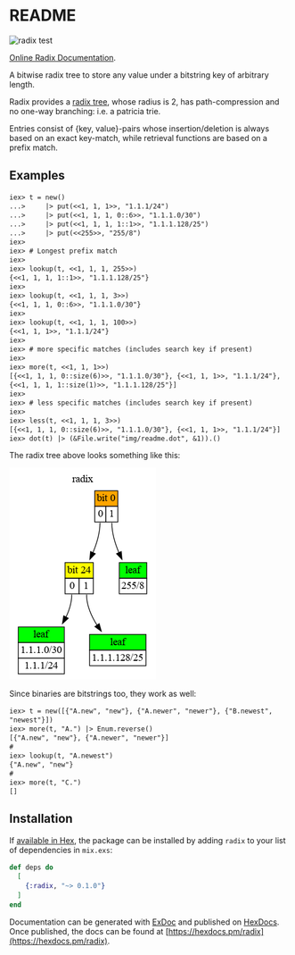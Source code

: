 # README

![radix test](https://github.com/hertogp/radix/actions/workflows/elixir.yml/badge.svg)


[Online Radix Documentation](https://hexdocs.pm/radix).

<!-- @MODULEDOC -->

A bitwise radix tree to store any value under a bitstring key of arbitrary length.

Radix provides a [radix tree](https://en.wikipedia.org/wiki/Radix_tree), whose
radius is 2, has path-compression and no one-way branching: i.e. a patricia
trie.

Entries consist of {key, value}-pairs whose insertion/deletion is always
based on an exact key-match, while retrieval functions are based on a prefix
match.

## Examples

    iex> t = new()
    ...>     |> put(<<1, 1, 1>>, "1.1.1/24")
    ...>     |> put(<<1, 1, 1, 0::6>>, "1.1.1.0/30")
    ...>     |> put(<<1, 1, 1, 1::1>>, "1.1.1.128/25")
    ...>     |> put(<<255>>, "255/8")
    iex>
    iex> # Longest prefix match
    iex>
    iex> lookup(t, <<1, 1, 1, 255>>)
    {<<1, 1, 1, 1::1>>, "1.1.1.128/25"}
    iex>
    iex> lookup(t, <<1, 1, 1, 3>>)
    {<<1, 1, 1, 0::6>>, "1.1.1.0/30"}
    iex>
    iex> lookup(t, <<1, 1, 1, 100>>)
    {<<1, 1, 1>>, "1.1.1/24"}
    iex>
    iex> # more specific matches (includes search key if present)
    iex>
    iex> more(t, <<1, 1, 1>>)
    [{<<1, 1, 1, 0::size(6)>>, "1.1.1.0/30"}, {<<1, 1, 1>>, "1.1.1/24"}, {<<1, 1, 1, 1::size(1)>>, "1.1.1.128/25"}]
    iex>
    iex> # less specific matches (includes search key if present)
    iex>
    iex> less(t, <<1, 1, 1, 3>>)
    [{<<1, 1, 1, 0::size(6)>>, "1.1.1.0/30"}, {<<1, 1, 1>>, "1.1.1/24"}]
    iex> dot(t) |> (&File.write("img/readme.dot", &1)).()



The radix tree above looks something like this:

![Radix](img/readme.dot.png)

Since binaries are bitstrings too, they work as well:

    iex> t = new([{"A.new", "new"}, {"A.newer", "newer"}, {"B.newest", "newest"}])
    iex> more(t, "A.") |> Enum.reverse()
    [{"A.new", "new"}, {"A.newer", "newer"}]
    #
    iex> lookup(t, "A.newest")
    {"A.new", "new"}
    #
    iex> more(t, "C.")
    []

<!-- @MODULEDOC -->


## Installation

If [available in Hex](https://hex.pm/docs/publish), the package can be installed
by adding `radix` to your list of dependencies in `mix.exs`:

```elixir
def deps do
  [
    {:radix, "~> 0.1.0"}
  ]
end
```

Documentation can be generated with [ExDoc](https://github.com/elixir-lang/ex_doc)
and published on [HexDocs](https://hexdocs.pm). Once published, the docs can
be found at [https://hexdocs.pm/radix](https://hexdocs.pm/radix).

